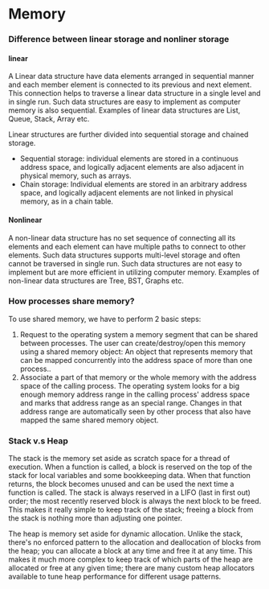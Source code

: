 # Memory
### Difference between linear storage and nonliner storage
#### linear
A Linear data structure have data elements arranged in sequential manner and each member element is connected to its previous and next element. This connection helps to traverse a linear data structure in a single level and in single run. Such data structures are easy to implement as computer memory is also sequential. 
Examples of linear data structures are List, Queue, Stack, Array etc.

Linear structures are further divided into sequential storage and chained storage.
* Sequential storage: individual elements are stored in a continuous address space, and logically adjacent elements are also adjacent in physical memory, such as arrays.
* Chain storage: Individual elements are stored in an arbitrary address space, and logically adjacent elements are not linked in physical memory, as in a chain table.


#### Nonlinear
A non-linear data structure has no set sequence of connecting all its elements and each element can have multiple paths to connect to other elements. Such data structures supports multi-level storage and often cannot be traversed in single run. Such data structures are not easy to implement but are more efficient in utilizing computer memory. 
Examples of non-linear data structures are Tree, BST, Graphs etc.

### How processes share memory?
To use shared memory, we have to perform 2 basic steps:

1. Request to the operating system a memory segment that can be shared between processes. The user can create/destroy/open this memory using a shared memory object: An object that represents memory that can be mapped concurrently into the address space of more than one process..
2. Associate a part of that memory or the whole memory with the address space of the calling process. The operating system looks for a big enough memory address range in the calling process' address space and marks that address range as an special range. Changes in that address range are automatically seen by other process that also have mapped the same shared memory object.

### Stack v.s Heap
The stack is the memory set aside as scratch space for a thread of execution. When a function is called, a block is reserved on the top of the stack for local variables and some bookkeeping data. When that function returns, the block becomes unused and can be used the next time a function is called. The stack is always reserved in a LIFO (last in first out) order; the most recently reserved block is always the next block to be freed. This makes it really simple to keep track of the stack; freeing a block from the stack is nothing more than adjusting one pointer.

The heap is memory set aside for dynamic allocation. Unlike the stack, there's no enforced pattern to the allocation and deallocation of blocks from the heap; you can allocate a block at any time and free it at any time. This makes it much more complex to keep track of which parts of the heap are allocated or free at any given time; there are many custom heap allocators available to tune heap performance for different usage patterns.